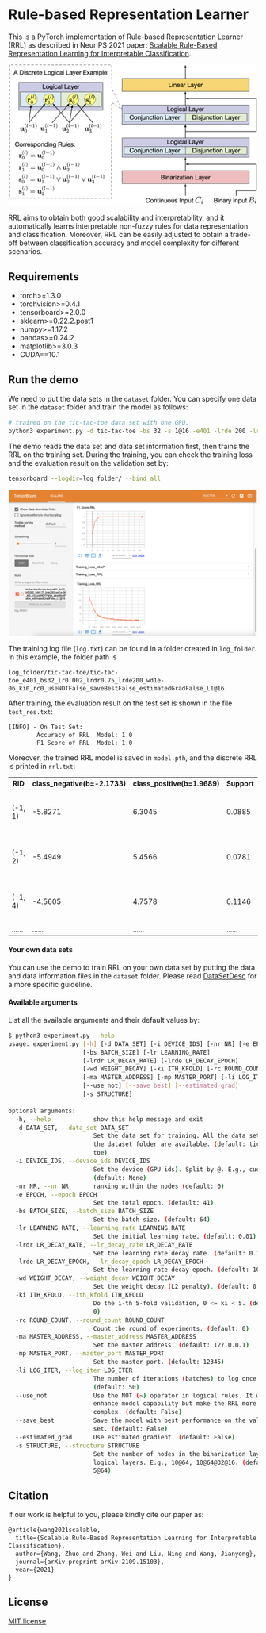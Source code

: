 # Rule-based Representation Learner
This is a PyTorch implementation of Rule-based Representation Learner (RRL) as described in NeurIPS 2021 paper:
[Scalable Rule-Based Representation Learning for Interpretable Classification](https://arxiv.org/abs/2109.15103).
<p align="center">
  <img src="appendix/RRL.png" alt="drawing" width="500"/>
</p>
RRL aims to obtain both good scalability and interpretability, and it automatically learns interpretable non-fuzzy rules for data representation and classification. Moreover, RRL can be easily adjusted to obtain a trade-off between classification accuracy and model complexity for different scenarios.

## Requirements

* torch>=1.3.0
* torchvision>=0.4.1
* tensorboard>=2.0.0
* sklearn>=0.22.2.post1
* numpy>=1.17.2
* pandas>=0.24.2
* matplotlib>=3.0.3
* CUDA==10.1

## Run the demo
We need to put the data sets in the `dataset` folder. You can specify one data set in the `dataset` folder and train the model as follows:

```bash
# trained on the tic-tac-toe data set with one GPU.
python3 experiment.py -d tic-tac-toe -bs 32 -s 1@16 -e401 -lrde 200 -lr 0.002 -ki 0 -mp 12481 -i cuda:0 -wd 1e-6 &
```
The demo reads the data set and data set information first, then trains the RRL on the training set. 
During the training, you can check the training loss and the evaluation result on the validation set by:

```bash
tensorboard --logdir=log_folder/ --bind_all
```
<p align="center">
  <img src="appendix/TensorBoard.png" alt="drawing" width="500"/>
</p>

The training log file (`log.txt`) can be found in a folder created in `log_folder`. In this example, the folder path is 
```
log_folder/tic-tac-toe/tic-tac-toe_e401_bs32_lr0.002_lrdr0.75_lrde200_wd1e-06_ki0_rc0_useNOTFalse_saveBestFalse_estimatedGradFalse_L1@16
```
After training, the evaluation result on the test set is shown in the file `test_res.txt`:
```
[INFO] - On Test Set:
        Accuracy of RRL  Model: 1.0
        F1 Score of RRL  Model: 1.0
```

Moreover, the trained RRL model is saved in `model.pth`, and the discrete RRL is printed in `rrl.txt`:

|RID|class_negative(b=-2.1733)|class_positive(b=1.9689)|Support|Rule|
| ---- | ---- | ---- | ---- | ---- |
|(-1, 1)|-5.8271|6.3045|0.0885|3_x & 6_x & 9_x|
|(-1, 2)|-5.4949|5.4566|0.0781|7_x & 8_x & 9_x|
|(-1, 4)|-4.5605|4.7578|0.1146|1_x & 2_x & 3_x|
| ......| ...... | ...... | ...... | ...... |


#### Your own data sets

You can use the demo to train RRL on your own data set by putting the data and data information files in the `dataset` folder. Please read [DataSetDesc](dataset/README.md) for a more specific guideline.

#### Available arguments
List all the available arguments and their default values by:
```bash
$ python3 experiment.py --help
usage: experiment.py [-h] [-d DATA_SET] [-i DEVICE_IDS] [-nr NR] [-e EPOCH]
                     [-bs BATCH_SIZE] [-lr LEARNING_RATE]
                     [-lrdr LR_DECAY_RATE] [-lrde LR_DECAY_EPOCH]
                     [-wd WEIGHT_DECAY] [-ki ITH_KFOLD] [-rc ROUND_COUNT]
                     [-ma MASTER_ADDRESS] [-mp MASTER_PORT] [-li LOG_ITER]
                     [--use_not] [--save_best] [--estimated_grad]
                     [-s STRUCTURE]

optional arguments:
  -h, --help            show this help message and exit
  -d DATA_SET, --data_set DATA_SET
                        Set the data set for training. All the data sets in
                        the dataset folder are available. (default: tic-tac-
                        toe)
  -i DEVICE_IDS, --device_ids DEVICE_IDS
                        Set the device (GPU ids). Split by @. E.g., cuda:0@cuda:2@cuda:3.
                        (default: None)
  -nr NR, --nr NR       ranking within the nodes (default: 0)
  -e EPOCH, --epoch EPOCH
                        Set the total epoch. (default: 41)
  -bs BATCH_SIZE, --batch_size BATCH_SIZE
                        Set the batch size. (default: 64)
  -lr LEARNING_RATE, --learning_rate LEARNING_RATE
                        Set the initial learning rate. (default: 0.01)
  -lrdr LR_DECAY_RATE, --lr_decay_rate LR_DECAY_RATE
                        Set the learning rate decay rate. (default: 0.75)
  -lrde LR_DECAY_EPOCH, --lr_decay_epoch LR_DECAY_EPOCH
                        Set the learning rate decay epoch. (default: 10)
  -wd WEIGHT_DECAY, --weight_decay WEIGHT_DECAY
                        Set the weight decay (L2 penalty). (default: 0.0)
  -ki ITH_KFOLD, --ith_kfold ITH_KFOLD
                        Do the i-th 5-fold validation, 0 <= ki < 5. (default:
                        0)
  -rc ROUND_COUNT, --round_count ROUND_COUNT
                        Count the round of experiments. (default: 0)
  -ma MASTER_ADDRESS, --master_address MASTER_ADDRESS
                        Set the master address. (default: 127.0.0.1)
  -mp MASTER_PORT, --master_port MASTER_PORT
                        Set the master port. (default: 12345)
  -li LOG_ITER, --log_iter LOG_ITER
                        The number of iterations (batches) to log once.
                        (default: 50)
  --use_not             Use the NOT (~) operator in logical rules. It will
                        enhance model capability but make the RRL more
                        complex. (default: False)
  --save_best           Save the model with best performance on the validation
                        set. (default: False)
  --estimated_grad      Use estimated gradient. (default: False)
  -s STRUCTURE, --structure STRUCTURE
                        Set the number of nodes in the binarization layer and
                        logical layers. E.g., 10@64, 10@64@32@16. (default:
                        5@64)
```
## Citation

If our work is helpful to you, please kindly cite our paper as:

```
@article{wang2021scalable,
  title={Scalable Rule-Based Representation Learning for Interpretable Classification},
  author={Wang, Zhuo and Zhang, Wei and Liu, Ning and Wang, Jianyong},
  journal={arXiv preprint arXiv:2109.15103},
  year={2021}
}
```

## License

[MIT license](LICENSE)
